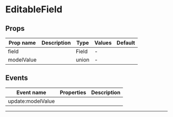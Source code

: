 # EditableField

## Props

| Prop name  | Description | Type  | Values | Default |
| ---------- | ----------- | ----- | ------ | ------- |
| field      |             | Field | -      |         |
| modelValue |             | union | -      |         |

## Events

| Event name        | Properties | Description |
| ----------------- | ---------- | ----------- |
| update:modelValue |            |

---

